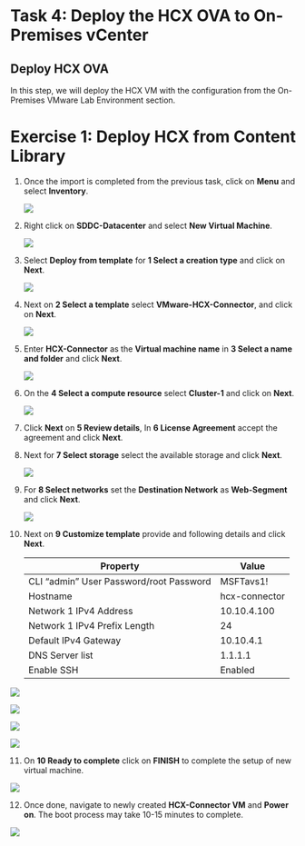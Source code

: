 # Task 4: Deploy the HCX OVA to On-Premises vCenter

## Deploy HCX OVA

In this step, we will deploy the HCX VM with the configuration from the On-Premises VMware Lab Environment section.

# Exercise 1: Deploy HCX from Content Library

1. Once the import is completed from the previous task, click on **Menu** and select **Inventory**. 

    ![](Images/Mod2Task4Pic1.png)
    
2. Right click on **SDDC-Datacenter** and select **New Virtual Machine**.

    ![](Images/Mod2Task4Pic2.png)
   
3. Select **Deploy from template** for **1 Select a creation type** and click on **Next**.

    ![](Images/Mod2Task4Pic3.png)
    
4. Next on **2 Select a template** select **VMware-HCX-Connector**, and click on **Next**.    

    ![](Images/Mod2Task4Pic4.png)
    
5. Enter **HCX-Connector** as the **Virtual machine name** in **3 Select a name and folder** and click **Next**.  

     ![](Images/Mod2Task4Pic5.png) 
     
6. On the **4 Select a compute resource** select **Cluster-1** and click on **Next**.

     ![](Images/Mod2Task4Pic6.png)
     
7. Click **Next** on **5 Review details**, In **6 License Agreement** accept the agreement and click **Next**.

8. Next for **7 Select storage** select the available storage and click **Next**.

    ![](Images/Mod2Task4Pic8.png)
  
9. For **8 Select networks** set the **Destination Network** as **Web-Segment** and click **Next**.
  
     ![](Images/Mod2Task4Pic9.png)

10.  Next on **9 Customize template** provide and following details and click **Next**.

       |Property| Value| 
       |---|---|
       |CLI “admin” User Password/root Password| MSFTavs1!|
       |Hostname| hcx-connector|
       |Network 1 IPv4 Address| 10.10.4.100|
       |Network 1 IPv4 Prefix Length| 24|
       |Default IPv4 Gateway| 10.10.4.1|
       |DNS Server list| 1.1.1.1|
       |Enable SSH| Enabled|
 
  ![](Images/Mod2Task4Pic10.1.png)
     
  ![](Images/Mod2Task4Pic10.2.png)
     
  ![](Images/Mod2Task4Pic10.3.png)
    
  ![](Images/Mod2Task4Pic10.4.png)
   
11. On **10 Ready to complete** click on **FINISH** to complete the setup of new virtual machine.

   ![](Images/Mod2Task4Pic11.png)
   
12. Once done, navigate to newly created **HCX-Connector VM** and **Power on**. The boot process may take 10-15 minutes to complete.   

   ![](Images/Mod2Task4Pic12.png)
